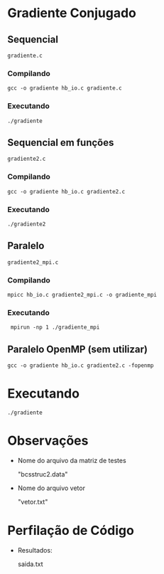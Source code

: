 # Gradiente Conjugado

## Sequencial

    gradiente.c

### Compilando

    gcc -o gradiente hb_io.c gradiente.c

### Executando

    ./gradiente

## Sequencial em funções

    gradiente2.c

### Compilando

    gcc -o gradiente hb_io.c gradiente2.c

### Executando

    ./gradiente2

## Paralelo

    gradiente2_mpi.c

### Compilando

    mpicc hb_io.c gradiente2_mpi.c -o gradiente_mpi

### Executando

     mpirun -np 1 ./gradiente_mpi

## Paralelo OpenMP (sem utilizar)

    gcc -o gradiente hb_io.c gradiente2.c -fopenmp

# Executando

    ./gradiente


# Observações

- Nome do arquivo da matriz de testes

	"bcsstruc2.data"

- Nome do arquivo vetor

    "vetor.txt"

# Perfilação de Código

- Resultados:

	saida.txt
